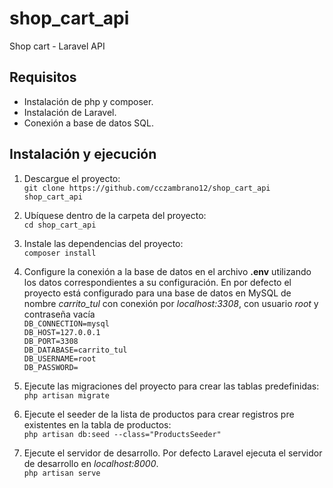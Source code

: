 # shop_cart_api
Shop cart - Laravel API

## Requisitos
- Instalación de php y composer.
- Instalación de Laravel.
- Conexión a base de datos SQL.

## Instalación y ejecución
1. Descargue el proyecto:  
`git clone https://github.com/cczambrano12/shop_cart_api shop_cart_api`  

2. Ubíquese dentro de la carpeta del proyecto:  
`cd shop_cart_api`  

3. Instale las dependencias del proyecto:  
`composer install`  

4. Configure la conexión a la base de datos en el archivo **.env** utilizando los datos correspondientes a su configuración. En por defecto el proyecto está configurado para una base de datos en MySQL de nombre *carrito_tul* con conexión por *localhost:3308*, con usuario *root* y contraseña vacía  
    `DB_CONNECTION=mysql`  
    `DB_HOST=127.0.0.1`  
    `DB_PORT=3308`  
    `DB_DATABASE=carrito_tul`  
    `DB_USERNAME=root`  
    `DB_PASSWORD=`  

5. Ejecute las migraciones del proyecto para crear las tablas predefinidas:  
`php artisan migrate`  

6. Ejecute el seeder de la lista de productos para crear registros pre existentes en la tabla de productos:  
`php artisan db:seed --class="ProductsSeeder"`

7. Ejecute el servidor de desarrollo. Por defecto Laravel ejecuta el servidor de desarrollo en *localhost:8000*.    
`php artisan serve`


